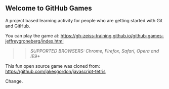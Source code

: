 ## Welcome to GitHub Games

A project based learning activity for people who are getting started with Git and GitHub.

You can play the game at: https://gh-zeiss-training.github.io/github-games-jeffreygroneberg/index.html

>> _*SUPPORTED BROWSERS*: Chrome, Firefox, Safari, Opera and IE9+_

This fun open source game was cloned from: https://github.com/jakesgordon/javascript-tetris

Change.
